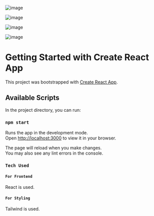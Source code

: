 ![image](https://github.com/foreshubham/Space-tourism-multi-page-website/assets/130773338/80f31842-5e8f-4c42-b109-571e1f2fc135)

![image](https://github.com/foreshubham/Space-tourism-multi-page-website/assets/130773338/39c39fba-0b58-4316-bd68-37f7dbd1711c)

![image](https://github.com/foreshubham/Space-tourism-multi-page-website/assets/130773338/80ec81fa-5fee-454f-b586-986da78941a6)

![image](https://github.com/foreshubham/Space-tourism-multi-page-website/assets/130773338/62253787-8cdc-43d7-b3c9-4e9b9e9c50b1)

# Getting Started with Create React App

This project was bootstrapped with [Create React App](https://github.com/facebook/create-react-app).

## Available Scripts

In the project directory, you can run:

### `npm start`

Runs the app in the development mode.\
Open [http://localhost:3000](http://localhost:3000) to view it in your browser.

The page will reload when you make changes.\
You may also see any lint errors in the console.

### `Tech Used`

#### `For Frontend` 
React is used.
#### `For Styling` 
Tailwind is used.
